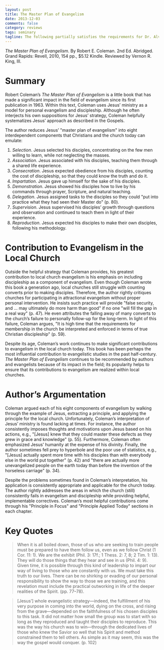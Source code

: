 ```yaml
---
layout: post
title: The Master Plan of Evangelism
date: 2013-12-03
comments: false
category: reviews
tags: seminary
tagline: The following partially satisfies the requirements for Dr. Alvin Reid's 9Marks Evangelism Conference class at Southeastern Baptist Theological Seminary.
---
```


*The Master Plan of Evangelism*. By Robert E. Coleman. 2nd Ed. Abridged. Grand Rapids: Revell, 2010, 154 pp., $5.12 Kindle. Reviewed by Vernon R. King, III.

# Summary

Robert Coleman’s *The Master Plan of Evangelism* is a little book that has made a significant impact in the field of evangelism since its first publication in 1963. Within this text, Coleman uses Jesus’ ministry as a model for personal evangelism and discipleship. Although he often interjects his own suppositions for Jesus’ strategy, Coleman helpfully systematizes Jesus’ approach as described in the Gospels.

The author reduces Jesus’ "master plan of evangelism" into eight interdependent components that Christians and the church today can emulate:

1.	*Selection*. Jesus selected his disciples, concentrating on the few men willing to learn, while not neglecting the masses. 
2.	*Association*. Jesus associated with his disciples, teaching them through a shared life experience. 
3.	*Consecration*. Jesus expected obedience from his disciples, counting the cost of discipleship, so that they could know the truth and do it. 
4.	*Impartation*. Jesus gave up himself for the sake of his disciples. 
5.	*Demonstration*. Jesus showed his disciples how to live by his commands through prayer, Scripture, and natural teaching. 
6.	*Delegation*. Jesus assigned tasks to the disciples so they could "put into practice what they had seen their Master do" (p. 80). 
7.	*Supervision*. Jesus supervised his disciples’ growth through questions and observation and continued to teach them in light of their experience.
8.	*Reproduction*. Jesus expected his disciples to make their own disciples, following his methodology.

# Contribution to Evangelism in the Local Church

Outside the helpful strategy that Coleman provides, his greatest contribution to local church evangelism is his emphasis on including discipleship as a component of evangelism. Even though Coleman wrote this book a generation ago, local churches still struggle with counting converts prior to making disciples. Therefore, the author rightly critiques churches for participating in attractional evangelism without proper personal intervention. He insists such practice will provide "false security, and … may ultimately do more harm than good" if no one "will fill the gap in a real way" (p. 47). He even attributes the falling away of many converts to the church’s failure to personally follow-up for the long-term. In light of this failure, Coleman argues, "It is high time that the requirements for membership in the church be interpreted and enforced in terms of true Christian discipleship" (p. 59).

Despite its age, Coleman’s work continues to make significant contributions to evangelism in the local church today. This book has been perhaps the most influential contribution to evangelistic studies in the past half-century. *The Master Plan of Evangelism* continues to be recommended by authors and evangelists because of its impact in the field; its popularity helps to ensure that its contributions to evangelism are realized within local churches.

# Author’s Argumentation

Coleman argued each of his eight components of evangelism by walking through the example of Jesus, extracting a principle, and applying the principle for the local church. Unfortunately, Coleman’s interpretation of Jesus’ ministry is found lacking at times. For instance, the author consistently imposes thoughts and motivations upon Jesus based on his actions, e.g., "[Jesus] knew that they could master these defects as they grew in grace and knowledge" (p. 55). Furthermore, Coleman often emphasized Jesus’ humanity at the expense of his divinity. Finally, the author sometimes fell prey to hyperbole and the poor use of statistics, e.g., "[Jesus] actually spent more time with his disciples than with everybody else in the world put together" (p. 42) and "there are actually more unevangelized people on the earth today than before the invention of the horseless carriage" (p. 34). 

Despite the problems sometimes found in Coleman’s interpretation, his application is consistently appropriate and applicable for the church today. The author rightly addresses the areas in which the church (still) consistently fails in evangelism and discipleship while providing helpful, implementable correctives. Coleman’s most helpful contributions come through his "Principle in Focus" and "Principle Applied Today" sections in each chapter.

# Key Quotes

> When it is all boiled down, those of us who are seeking to train people must be prepared to have them follow us, even as we follow Christ (1 Cor. 11: 1). We are the exhibit (Phil. 3: 17f.; 1 Thess. 2: 7, 8; 2 Tim. 1: 13). They will do those things that they hear and see in us (Phil. 4: 9). Given time, it is possible through this kind of leadership to impart our way of living to those who are constantly with us. We must take this truth to our lives. There can be no shirking or evading of our personal responsibility to show the way to those we are training, and this revelation must include the practical outworking in life of the deeper realities of the Spirit. (pp. 77–78).

> [Jesus’] whole evangelistic strategy—indeed, the fulfillment of his very purpose in coming into the world, dying on the cross, and rising from the grave—depended on the faithfulness of his chosen disciples to this task. It did not matter how small the group was to start with so long as they reproduced and taught their disciples to reproduce. This was the way his church was to win—through the dedicated lives of those who knew the Savior so well that his Spirit and method constrained them to tell others. As simple as it may seem, this was the way the gospel would conquer. (p. 102)

